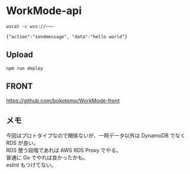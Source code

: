 # WorkMode-api

```
wscat -c wss://~~~

{"action":"sendmessage", "data":"hello world"}
```

## Upload

```
npm run deploy
```

## FRONT

https://github.com/bokotomo/WorkMode-front

## メモ

今回はプロトタイプなので関係ないが、一時データ以外は DynamoDB でなく RDS が良い。  
RDS 使う段階であれば AWS RDS Proxy でやる。  
普通に Go でやれば良かったかも。  
eslint もつけてない。
